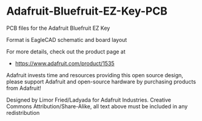 # Adafruit-Bluefruit-EZ-Key-PCB
PCB files for the Adafruit Bluefruit EZ Key

Format is EagleCAD schematic and board layout

For more details, check out the product page at

   * https://www.adafruit.com/product/1535

Adafruit invests time and resources providing this open source design, please support Adafruit and open-source hardware by purchasing products from Adafruit!

Designed by Limor Fried/Ladyada for Adafruit Industries.
Creative Commons Attribution/Share-Alike, all text above must be included in any redistribution